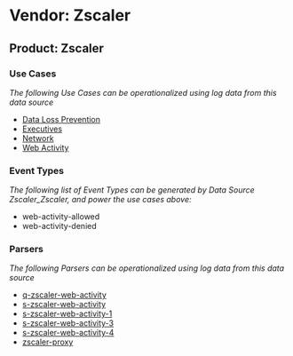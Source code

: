 Vendor: Zscaler
===============
Product: Zscaler
----------------

### Use Cases

_The following Use Cases can be operationalized using log data from this data source_

* [Data Loss Prevention](../UseCases/usecase_data_loss_prevention.md)
* [Executives](../UseCases/usecase_executives.md)
* [Network](../UseCases/usecase_network.md)
* [Web Activity](../UseCases/usecase_web_activity.md)


### Event Types

_The following list of Event Types can be generated by Data Source Zscaler_Zscaler, and power the use cases above:_

- web-activity-allowed
- web-activity-denied


### Parsers

_The following Parsers can be operationalized using log data from this data source_

* [q-zscaler-web-activity](../Parsers/parserContent_q-zscaler-web-activity.md)
* [s-zscaler-web-activity](../Parsers/parserContent_s-zscaler-web-activity.md)
* [s-zscaler-web-activity-1](../Parsers/parserContent_s-zscaler-web-activity-1.md)
* [s-zscaler-web-activity-3](../Parsers/parserContent_s-zscaler-web-activity-3.md)
* [s-zscaler-web-activity-4](../Parsers/parserContent_s-zscaler-web-activity-4.md)
* [zscaler-proxy](../Parsers/parserContent_zscaler-proxy.md)
